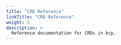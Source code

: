 ```yaml
---
title: "CRD Reference"
linkTitle: "CRD Reference"
weight: 5
description: >
  Reference documentation for CRDs in kcp.
---
```


<!-- Insert generated CRD documentation here -->
